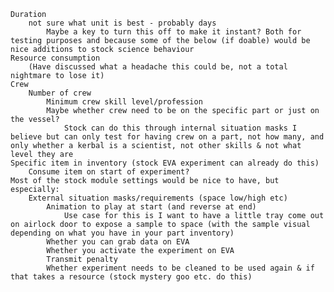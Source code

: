     Duration
        not sure what unit is best - probably days
            Maybe a key to turn this off to make it instant? Both for testing purposes and because some of the below (if doable) would be nice additions to stock science behaviour
    Resource consumption
        (Have discussed what a headache this could be, not a total nightmare to lose it)
    Crew
        Number of crew
            Minimum crew skill level/profession
            Maybe whether crew need to be on the specific part or just on the vessel?
                Stock can do this through internal situation masks I believe but can only test for having crew on a part, not how many, and only whether a kerbal is a scientist, not other skills & not what level they are
    Specific item in inventory (stock EVA experiment can already do this)
        Consume item on start of experiment?
    Most of the stock module settings would be nice to have, but especially:
        External situation masks/requirements (space low/high etc)
            Animation to play at start (and reverse at end)
                Use case for this is I want to have a little tray come out on airlock door to expose a sample to space (with the sample visual depending on what you have in your part inventory)
            Whether you can grab data on EVA
            Whether you activate the experiment on EVA
            Transmit penalty
            Whether experiment needs to be cleaned to be used again & if that takes a resource (stock mystery goo etc. do this)